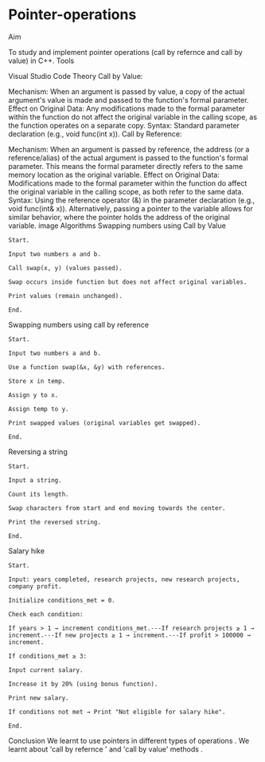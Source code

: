 # Pointer-operations
Aim

To study and implement pointer operations (call by refernce and call by value) in C++.
Tools

Visual Studio Code
Theory
Call by Value:

Mechanism: When an argument is passed by value, a copy of the actual argument's value is made and passed to the function's formal parameter. Effect on Original Data: Any modifications made to the formal parameter within the function do not affect the original variable in the calling scope, as the function operates on a separate copy. Syntax: Standard parameter declaration (e.g., void func(int x)).
Call by Reference:

Mechanism: When an argument is passed by reference, the address (or a reference/alias) of the actual argument is passed to the function's formal parameter. This means the formal parameter directly refers to the same memory location as the original variable. Effect on Original Data: Modifications made to the formal parameter within the function do affect the original variable in the calling scope, as both refer to the same data. Syntax: Using the reference operator (&) in the parameter declaration (e.g., void func(int& x)). Alternatively, passing a pointer to the variable allows for similar behavior, where the pointer holds the address of the original variable.
image
Algorithms
Swapping numbers using Call by Value

    Start.

    Input two numbers a and b.

    Call swap(x, y) (values passed).

    Swap occurs inside function but does not affect original variables.

    Print values (remain unchanged).

    End.

Swapping numbers using call by reference

    Start.

    Input two numbers a and b.

    Use a function swap(&x, &y) with references.

    Store x in temp.

    Assign y to x.

    Assign temp to y.

    Print swapped values (original variables get swapped).

    End.

Reversing a string

    Start.

    Input a string.

    Count its length.

    Swap characters from start and end moving towards the center.

    Print the reversed string.

    End.

Salary hike

    Start.

    Input: years completed, research projects, new research projects, company profit.

    Initialize conditions_met = 0.

    Check each condition:

    If years > 1 → increment conditions_met.---If research projects ≥ 1 → increment.---If new projects ≥ 1 → increment.---If profit > 100000 → increment.

    If conditions_met ≥ 3:

    Input current salary.

    Increase it by 20% (using bonus function).

    Print new salary.

    If conditions not met → Print "Not eligible for salary hike".

    End.

Conclusion
We learnt to use pointers in different types of operations . We learnt about 'call by refernce ' and 'call by value' methods .
